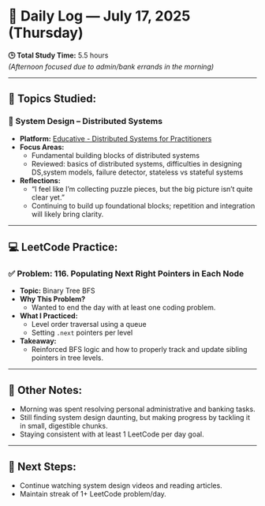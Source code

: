 # 📅 Daily Log — July 17, 2025 (Thursday)

**🕒 Total Study Time:** 5.5 hours  
*(Afternoon focused due to admin/bank errands in the morning)*

---

## 🧠 Topics Studied:

### 📌 System Design – Distributed Systems
- **Platform:** [Educative - Distributed Systems for Practitioners](https://www.educative.io/courses/distributed-systems-practitioners)
- **Focus Areas:**
  - Fundamental building blocks of distributed systems
  - Reviewed: basics of distributed systems, difficulties in designing DS,system models, failure detector, stateless vs stateful systems
- **Reflections:**
  - “I feel like I’m collecting puzzle pieces, but the big picture isn’t quite clear yet.”
  - Continuing to build up foundational blocks; repetition and integration will likely bring clarity.

---

## 💻 LeetCode Practice:
### ✅ Problem: 116. Populating Next Right Pointers in Each Node
- **Topic:** Binary Tree BFS
- **Why This Problem?**
  - Wanted to end the day with at least one coding problem.
- **What I Practiced:**
  - Level order traversal using a queue
  - Setting `.next` pointers per level
- **Takeaway:**
  - Reinforced BFS logic and how to properly track and update sibling pointers in tree levels.

---

## 📎 Other Notes:
- Morning was spent resolving personal administrative and banking tasks.
- Still finding system design daunting, but making progress by tackling it in small, digestible chunks.
- Staying consistent with at least 1 LeetCode per day goal.

---

## 🔁 Next Steps:
- Continue watching system design videos and reading articles.
- Maintain streak of 1+ LeetCode problem/day.